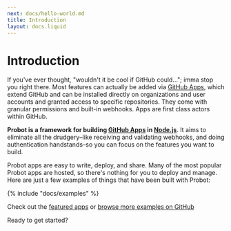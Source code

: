 ```yaml
---
next: docs/hello-world.md
title: Introduction
layout: docs.liquid
---
```


# Introduction

If you've ever thought, "wouldn't it be cool if GitHub could…"; imma stop you right there. Most features can actually be added via [GitHub Apps](https://docs.github.com/apps/), which extend GitHub and can be installed directly on organizations and user accounts and granted access to specific repositories. They come with granular permissions and built-in webhooks. Apps are first class actors within GitHub.

**Probot is a framework for building [GitHub Apps](http://docs.github.com/apps) in [Node.js](https://nodejs.org/)**. It aims to eliminate all the drudgery–like receiving and validating webhooks, and doing authentication handstands–so you can focus on the features you want to build.

Probot apps are easy to write, deploy, and share. Many of the most popular Probot apps are hosted, so there's nothing for you to deploy and manage. Here are just a few examples of things that have been built with Probot:

{% include "docs/examples" %}

Check out the [featured apps](https://probot.github.io/apps/) or [browse more examples on GitHub](https://github.com/search?q=topic%3Aprobot-app&type=Repositories)

Ready to get started?
